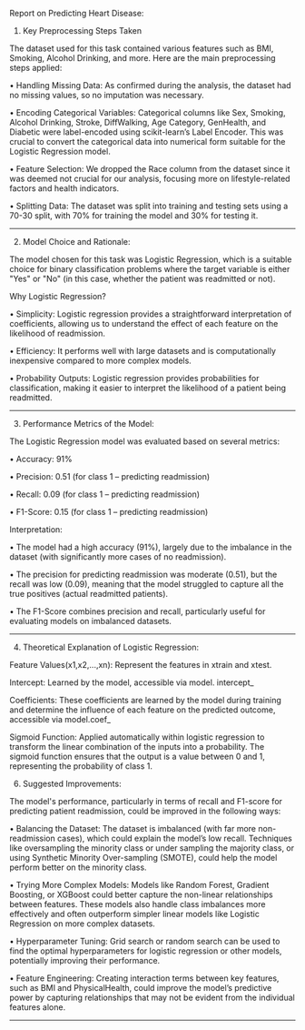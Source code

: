 Report on Predicting Heart Disease:

1. Key Preprocessing Steps Taken

The dataset used for this task contained various features such as BMI, Smoking, Alcohol Drinking, and more. Here are the main preprocessing steps applied:

•	Handling Missing Data: As confirmed during the analysis, the dataset had no missing values, so no imputation was necessary.

•	Encoding Categorical Variables: Categorical columns like Sex, Smoking, Alcohol Drinking, Stroke, DiffWalking, Age Category, GenHealth, and Diabetic were label-encoded using scikit-learn’s Label Encoder. This was crucial to convert the categorical data into numerical form suitable for the Logistic Regression model.

•	Feature Selection: We dropped the Race column from the dataset since it was deemed not crucial for our analysis, focusing more on lifestyle-related factors and health indicators.

•	Splitting Data: The dataset was split into training and testing sets using a 70-30 split, with 70% for training the model and 30% for testing it.
________________________________________
2. Model Choice and Rationale:

The model chosen for this task was Logistic Regression, which is a suitable choice for binary classification problems where the target variable is either "Yes" or "No" (in this case, whether the patient was readmitted or not).

Why Logistic Regression?

•	Simplicity: Logistic regression provides a straightforward interpretation of coefficients, allowing us to understand the effect of each feature on the likelihood of readmission.

•	Efficiency: It performs well with large datasets and is computationally inexpensive compared to more complex models.

•	Probability Outputs: Logistic regression provides probabilities for classification, making it easier to interpret the likelihood of a patient being readmitted.
________________________________________
3. Performance Metrics of the Model:

The Logistic Regression model was evaluated based on several metrics:

•	Accuracy: 91%

•	Precision: 0.51 (for class 1 – predicting readmission)

•	Recall: 0.09 (for class 1 – predicting readmission)

•	F1-Score: 0.15 (for class 1 – predicting readmission)


Interpretation:

•	The model had a high accuracy (91%), largely due to the imbalance in the dataset (with significantly more cases of no readmission).

•	The precision for predicting readmission was moderate (0.51), but the recall was low (0.09), meaning that the model struggled to capture all the true positives (actual readmitted patients).

•	The F1-Score combines precision and recall, particularly useful for evaluating models on imbalanced datasets.
________________________________________

4. Theoretical Explanation of Logistic Regression:

Feature Values(x1,x2,...,xn): Represent the features in xtrain and xtest.

Intercept: Learned by the model, accessible via model. intercept_

Coefficients: These coefficients are learned by the model during training and determine the influence of each feature on the predicted outcome, accessible via model.coef_

Sigmoid Function: Applied automatically within logistic regression to transform the linear combination of the inputs into a probability. The sigmoid function ensures that the output is a value between 0 and 1, representing the probability of class 1.

6. Suggested Improvements:

The model's performance, particularly in terms of recall and F1-score for predicting patient readmission, could be improved in the following ways:

•	Balancing the Dataset: The dataset is imbalanced (with far more non-readmission cases), which could explain the model’s low recall. Techniques like oversampling the minority class or under sampling the majority class, or using Synthetic Minority Over-sampling (SMOTE), could help the model perform better on the minority class.

•	Trying More Complex Models: Models like Random Forest, Gradient Boosting, or XGBoost could better capture the non-linear relationships between features. These models also handle class imbalances more effectively and often outperform simpler linear models like Logistic Regression on more complex datasets.

•	Hyperparameter Tuning: Grid search or random search can be used to find the optimal hyperparameters for logistic regression or other models, potentially improving their performance.

•	Feature Engineering: Creating interaction terms between key features, such as BMI and PhysicalHealth, could improve the model’s predictive power by capturing relationships that may not be evident from the individual features alone.
________________________________________



